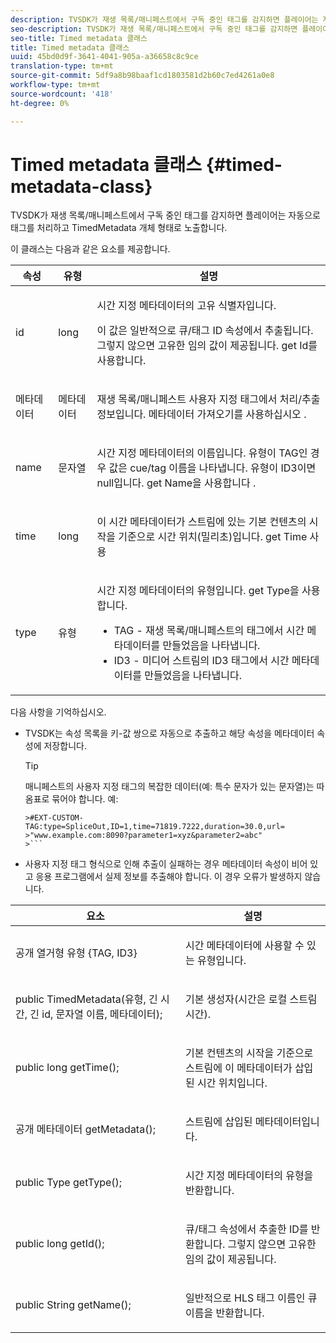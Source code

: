 ```yaml
---
description: TVSDK가 재생 목록/매니페스트에서 구독 중인 태그를 감지하면 플레이어는 자동으로 태그를 처리하고 TimedMetadata 개체 형태로 노출합니다.
seo-description: TVSDK가 재생 목록/매니페스트에서 구독 중인 태그를 감지하면 플레이어는 자동으로 태그를 처리하고 TimedMetadata 개체 형태로 노출합니다.
seo-title: Timed metadata 클래스
title: Timed metadata 클래스
uuid: 45bd0d9f-3641-4041-905a-a36658c8c9ce
translation-type: tm+mt
source-git-commit: 5df9a8b98baaf1cd1803581d2b60c7ed4261a0e8
workflow-type: tm+mt
source-wordcount: '418'
ht-degree: 0%

---
```



# Timed metadata 클래스 {#timed-metadata-class}

TVSDK가 재생 목록/매니페스트에서 구독 중인 태그를 감지하면 플레이어는 자동으로 태그를 처리하고 TimedMetadata 개체 형태로 노출합니다.

이 클래스는 다음과 같은 요소를 제공합니다.

<table id="table_FFC56AC5B1E04DA99C9309C0223ABA90"> 
 <thead> 
  <tr> 
   <th colname="col1" class="entry"> 속성 </th> 
   <th colname="col02" class="entry"> 유형 </th> 
   <th colname="col2" class="entry"> 설명 </th> 
  </tr> 
 </thead>
 <tbody> 
  <tr> 
   <td colname="col1"> <span class="codeph"> id </span> </td> 
   <td colname="col02"> long </td> 
   <td colname="col2"> <p>시간 지정 메타데이터의 고유 식별자입니다. </p> <p>이 값은 일반적으로 큐/태그 ID 속성에서 추출됩니다. 그렇지 않으면 고유한 임의 값이 제공됩니다. get <span class="codeph"> Id를 </span>사용합니다. </p> </td> 
  </tr> 
  <tr> 
   <td colname="col1"> <span class="codeph"> 메타데이터 </span> </td> 
   <td colname="col02"> 메타데이터 </td> 
   <td colname="col2"> <p>재생 목록/매니페스트 사용자 지정 태그에서 처리/추출 정보입니다. 메타데이터 <span class="codeph"> 가져오기를 사용하십시오 </span>. </p> </td> 
  </tr> 
  <tr> 
   <td colname="col1"> <span class="codeph"> name </span> </td> 
   <td colname="col02"> 문자열 </td> 
   <td colname="col2"> <p>시간 지정 메타데이터의 이름입니다. 유형이 <span class="codeph"> TAG인 </span>경우 값은 cue/tag 이름을 나타냅니다. 유형이 <span class="codeph"> ID3이면 </span>null입니다. get <span class="codeph"> Name을 사용합니다 </span>. </p> </td> 
  </tr> 
  <tr> 
   <td colname="col1"> <span class="codeph"> time </span> </td> 
   <td colname="col02"> long </td> 
   <td colname="col2"> <p>이 시간 메타데이터가 스트림에 있는 기본 컨텐츠의 시작을 기준으로 시간 위치(밀리초)입니다. get <span class="codeph"> Time </span>사용 </p> </td> 
  </tr> 
  <tr> 
   <td colname="col1"> <span class="codeph"> type </span> </td> 
   <td colname="col02"> 유형 </td> 
   <td colname="col2"> <p>시간 지정 메타데이터의 유형입니다. get <span class="codeph"> Type을 </span>사용합니다. 
     <ul id="ul_70FBFB33E9F846D8B38592560CCE9560"> 
      <li id="li_739D30561BFB4D9B97DF212E4880BA2C">TAG - 재생 목록/매니페스트의 태그에서 시간 메타데이터를 만들었음을 나타냅니다. </li> 
      <li id="li_E785E1DEF1CC4D9DBE7764E5D05EFAFC">ID3 - 미디어 스트림의 ID3 태그에서 시간 메타데이터를 만들었음을 나타냅니다. </li> 
     </ul> </p> </td> 
  </tr> 
 </tbody> 
</table>

<!--<a id="section_737CC47997F74F80A3C5C6171ADE120E"></a>-->

다음 사항을 기억하십시오.

* TVSDK는 속성 목록을 키-값 쌍으로 자동으로 추출하고 해당 속성을 메타데이터 속성에 저장합니다.

   >[!TIP]
   >
   >매니페스트의 사용자 지정 태그의 복잡한 데이터(예: 특수 문자가 있는 문자열)는 따옴표로 묶어야 합니다. 예:
   >
   >
   ```
   >#EXT-CUSTOM-TAG:type=SpliceOut,ID=1,time=71819.7222,duration=30.0,url= 
   >"www.example.com:8090?parameter1=xyz&parameter2=abc"
   >```

* 사용자 지정 태그 형식으로 인해 추출이 실패하는 경우 메타데이터 속성이 비어 있고 응용 프로그램에서 실제 정보를 추출해야 합니다. 이 경우 오류가 발생하지 않습니다.

<table id="table_1BAE98BF23F641A3A5709EBE37B327F6"> 
 <thead> 
  <tr> 
   <th colname="col1" class="entry"> 요소 </th> 
   <th colname="col2" class="entry"> 설명 </th> 
  </tr> 
 </thead>
 <tbody> 
  <tr> 
   <td colname="col1"> <span class="codeph"> 공개 열거형 유형 {TAG, ID3} </span> </td> 
   <td colname="col2"> <p>시간 메타데이터에 사용할 수 있는 유형입니다. </p> </td> 
  </tr> 
  <tr> 
   <td colname="col1"> <span class="codeph"> public TimedMetadata(유형, 긴 시간, 긴 id, 문자열 이름, 메타데이터); </span> </td> 
   <td colname="col2"> <p>기본 생성자(시간은 로컬 스트림 시간). </p> </td> 
  </tr> 
  <tr> 
   <td colname="col1"> <span class="codeph"> public long getTime(); </span> </td> 
   <td colname="col2"> <p>기본 컨텐츠의 시작을 기준으로 스트림에 이 메타데이터가 삽입된 시간 위치입니다. </p> </td> 
  </tr> 
  <tr> 
   <td colname="col1"> <span class="codeph"> 공개 메타데이터 getMetadata(); </span> </td> 
   <td colname="col2"> <p>스트림에 삽입된 메타데이터입니다. </p> </td> 
  </tr> 
  <tr> 
   <td colname="col1"> <span class="codeph"> public Type getType(); </span> </td> 
   <td colname="col2"> <p>시간 지정 메타데이터의 유형을 반환합니다. </p> </td> 
  </tr> 
  <tr> 
   <td colname="col1"> <span class="codeph"> public long getId(); </span> </td> 
   <td colname="col2"> <p>큐/태그 속성에서 추출한 ID를 반환합니다. 그렇지 않으면 고유한 임의 값이 제공됩니다. </p> </td> 
  </tr> 
  <tr> 
   <td colname="col1"> <span class="codeph"> public String getName(); </span> </td> 
   <td colname="col2"> <p>일반적으로 HLS 태그 이름인 큐 이름을 반환합니다. </p> </td> 
  </tr> 
 </tbody> 
</table>

